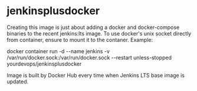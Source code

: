 # jenkinsplusdocker
Creating this image is just about adding a docker and docker-compose binaries to the recent jenkins:lts image.
To use docker's unix socket directly from container, ensure to mount it to the contaner. Example:

docker container run -d --name jenkins -v /var/run/docker.sock:/var/run/docker.sock --restart unless-stopped yourdevops/jenkinsplusdocker

Image is built by Docker Hub every time when Jenkins LTS base image is updated.
